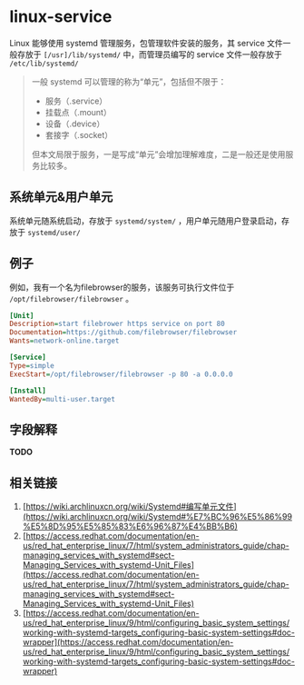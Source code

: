 # linux-service

Linux 能够使用 systemd 管理服务，包管理软件安装的服务，其 service 文件一般存放于 `[/usr]/lib/systemd/` 中，而管理员编写的 service 文件一般存放于 `/etc/lib/systemd/`

> 一般 systemd 可以管理的称为“单元”，包括但不限于：
> - 服务（.service）
> - 挂载点（.mount）
> - 设备（.device）
> - 套接字（.socket）
>
> 但本文局限于服务，一是写成“单元”会增加理解难度，二是一般还是使用服务比较多。

## 系统单元&用户单元

系统单元随系统启动，存放于 `systemd/system/` ，用户单元随用户登录启动，存放于 `systemd/user/`

## 例子

例如，我有一个名为filebrowser的服务，该服务可执行文件位于 `/opt/filebrowser/filebrowser` 。

```ini
[Unit]
Description=start filebrower https service on port 80
Documentation=https://github.com/filebrowser/filebrowser
Wants=network-online.target

[Service]
Type=simple
ExecStart=/opt/filebrowser/filebrowser -p 80 -a 0.0.0.0 

[Install]
WantedBy=multi-user.target

```

## 字段解释

**TODO**

## 相关链接

1. [https://wiki.archlinuxcn.org/wiki/Systemd#编写单元文件](https://wiki.archlinuxcn.org/wiki/Systemd#%E7%BC%96%E5%86%99%E5%8D%95%E5%85%83%E6%96%87%E4%BB%B6)
2. [https://access.redhat.com/documentation/en-us/red_hat_enterprise_linux/7/html/system_administrators_guide/chap-managing_services_with_systemd#sect-Managing_Services_with_systemd-Unit_Files](https://access.redhat.com/documentation/en-us/red_hat_enterprise_linux/7/html/system_administrators_guide/chap-managing_services_with_systemd#sect-Managing_Services_with_systemd-Unit_Files)
3. [https://access.redhat.com/documentation/en-us/red_hat_enterprise_linux/9/html/configuring_basic_system_settings/working-with-systemd-targets_configuring-basic-system-settings#doc-wrapper](https://access.redhat.com/documentation/en-us/red_hat_enterprise_linux/9/html/configuring_basic_system_settings/working-with-systemd-targets_configuring-basic-system-settings#doc-wrapper)